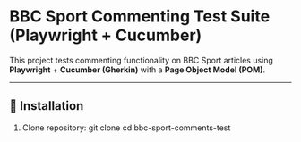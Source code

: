 # BBC Sport Commenting Test Suite (Playwright + Cucumber)

This project tests commenting functionality on BBC Sport articles using **Playwright** + **Cucumber (Gherkin)** with a **Page Object Model (POM)**.

---

## 🚀 Installation

1. Clone repository:
   git clone <repo>
   cd bbc-sport-comments-test
